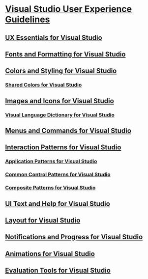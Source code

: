 # [Visual Studio User Experience Guidelines](visual-studio-user-experience-guidelines.md)
## [UX Essentials for Visual Studio](ux-essentials-for-visual-studio.md)
## [Fonts and Formatting for Visual Studio](fonts-and-formatting-for-visual-studio.md)
## [Colors and Styling for Visual Studio](colors-and-styling-for-visual-studio.md)
### [Shared Colors for Visual Studio](shared-colors-for-visual-studio.md)
## [Images and Icons for Visual Studio](images-and-icons-for-visual-studio.md)
### [Visual Language Dictionary for Visual Studio](visual-language-dictionary-for-visual-studio.md)
## [Menus and Commands for Visual Studio](menus-and-commands-for-visual-studio.md)
## [Interaction Patterns for Visual Studio](interaction-patterns-for-visual-studio.md)
### [Application Patterns for Visual Studio](application-patterns-for-visual-studio.md)
### [Common Control Patterns for Visual Studio](common-control-patterns-for-visual-studio.md)
### [Composite Patterns for Visual Studio](composite-patterns-for-visual-studio.md)
## [UI Text and Help for Visual Studio](ui-text-and-help-for-visual-studio.md)
## [Layout for Visual Studio](layout-for-visual-studio.md)
## [Notifications and Progress for Visual Studio](notifications-and-progress-for-visual-studio.md)
## [Animations for Visual Studio](animations-for-visual-studio.md)
## [Evaluation Tools for Visual Studio](evaluation-tools-for-visual-studio.md)
